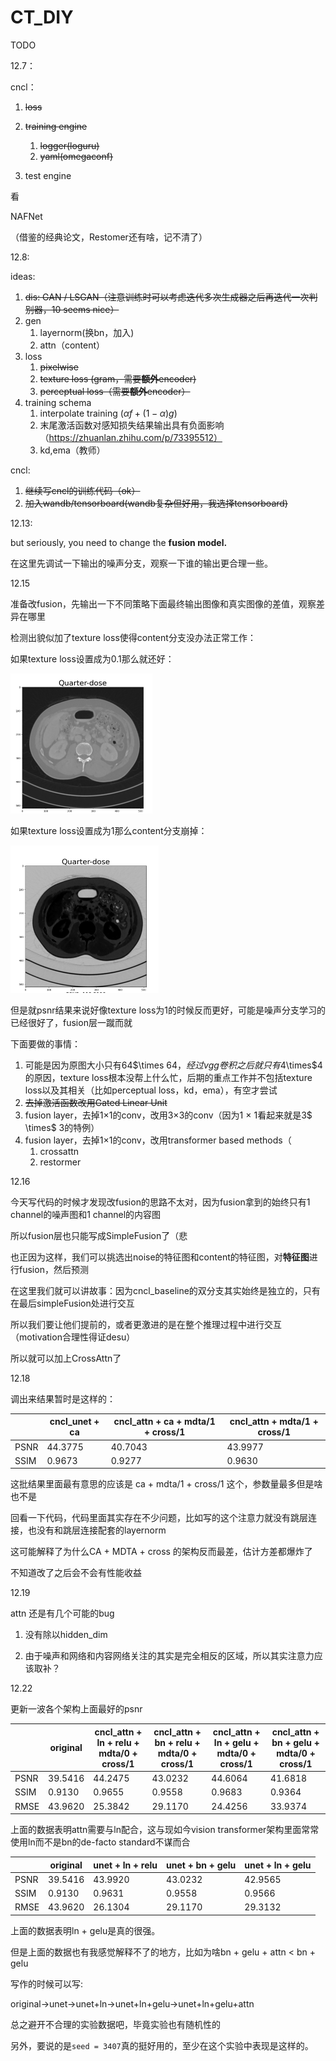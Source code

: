 # CT_DIY
TODO

12.7：

cncl：

1. ~~loss~~
2. ~~training engine~~
   1. ~~logger(loguru)~~
   2. ~~yaml(omegaconf)~~

3. test engine



看

NAFNet

（借鉴的经典论文，Restomer还有啥，记不清了）



12.8:

ideas:

1. ~~dis: GAN / LSGAN（注意训练时可以考虑迭代多次生成器之后再迭代一次判别器，10 seems nice）~~
2. gen
   1. layernorm(换bn，加入)
   2. attn（content）
3. loss
   1. ~~pixelwise~~
   2. ~~texture loss (gram，需要**额外**encoder)~~
   3. ~~perceptual loss（需要**额外**encoder）~~
4. training schema
   1. interpolate training ($\alpha f + (1-\alpha)g$)
   2. 末尾激活函数对感知损失结果输出具有负面影响（https://zhuanlan.zhihu.com/p/73395512）
   3. kd,ema（教师）

cncl:

1. ~~继续写cncl的训练代码（ok）~~
2. ~~加入wandb/tensorboard(wandb复杂但好用，我选择tensorboard)~~



12.13:

but seriously, you need to change the **fusion model.**

在这里先调试一下输出的噪声分支，观察一下谁的输出更合理一些。



12.15

准备改fusion，先输出一下不同策略下面最终输出图像和真实图像的差值，观察差异在哪里

检测出貌似加了texture loss使得content分支没办法正常工作：

如果texture loss设置成为0.1那么就还好：

<img src="./asset/image-20221215201756948.png" alt="image-20221215201756948" style="zoom:50%;" />

如果texture loss设置成为1那么content分支崩掉：

<img src="./asset/image-20221215201817180.png" alt="image-20221215201817180" style="zoom:50%;" />

但是就psnr结果来说好像texture loss为1的时候反而更好，可能是噪声分支学习的已经很好了，fusion层一蹴而就



下面要做的事情：

1. 可能是因为原图大小只有64$\times $64，经过vgg卷积之后就只有4$\times$4的原因，texture loss根本没帮上什么忙，后期的重点工作并不包括texture loss以及其相关（比如perceptual loss，kd，ema），有空才尝试
2. ~~去掉激活函数改用Gated Linear Unit~~
3. fusion layer，去掉1$\times$1的conv，改用3$\times$3的conv（因为1 $\times$ 1看起来就是3$ \times$ 3的特例）
4. fusion layer，去掉1$\times$1的conv，改用transformer based methods（
   1. crossattn
   2. restormer

12.16 

今天写代码的时候才发现改fusion的思路不太对，因为fusion拿到的始终只有1 channel的噪声图和1 channel的内容图

所以fusion层也只能写成SimpleFusion了（悲

也正因为这样，我们可以挑选出noise的特征图和content的特征图，对**特征图**进行fusion，然后预测

在这里我们就可以讲故事：因为cncl_baseline的双分支其实始终是独立的，只有在最后simpleFusion处进行交互

所以我们要让他们提前的，或者更激进的是在整个推理过程中进行交互（motivation合理性得证desu）

所以就可以加上CrossAttn了

12.18

调出来结果暂时是这样的：

| | cncl_unet + ca| cncl_attn + ca + mdta/1 + cross/1| cncl_attn + mdta/1 + cross/1|
|---|---|---|---|
|PSNR | 44.3775| 40.7043| 43.9977|
|SSIM | 0.9673| 0.9277 | 0.9630|

这批结果里面最有意思的应该是 ca + mdta/1 + cross/1 这个，参数量最多但是啥也不是

回看一下代码，代码里面其实存在不少问题，比如写的这个注意力就没有跳层连接，也没有和跳层连接配套的layernorm

这可能解释了为什么CA + MDTA + cross 的架构反而最差，估计方差都爆炸了

不知道改了之后会不会有性能收益

12.19

attn 还是有几个可能的bug

1. 没有除以hidden_dim

2. 由于噪声和网络和内容网络关注的其实是完全相反的区域，所以其实注意力应该取补？

12.22

更新一波各个架构上面最好的psnr

| | original| cncl_attn + ln + relu + mdta/0 + cross/1| cncl_attn + bn + relu + mdta/0 + cross/1 | cncl_attn + ln + gelu + mdta/0 + cross/1| cncl_attn + bn + gelu + mdta/0 + cross/1|
|---|---|---|---|---|---|
|PSNR | 39.5416| 44.2475| 43.0232| 44.6064| 41.6818|
|SSIM | 0.9130 | 0.9655| 0.9558| 0.9683| 0.9364|
|RMSE | 43.9620| 25.3842| 29.1170| 24.4256| 33.9374|

上面的数据表明attn需要与ln配合，这与现如今vision transformer架构里面常常使用ln而不是bn的de-facto standard不谋而合

| | original| unet + ln + relu| unet + bn + gelu| unet + ln + gelu|
|---|---|---|---|---|
|PSNR | 39.5416| 43.9920| 43.0232| 42.9565| 44.2839|
|SSIM | 0.9130 | 0.9631| 0.9558| 0.9566| 0.9655|
|RMSE | 43.9620| 26.1304| 29.1170| 29.3132| 25.3113|

上面的数据表明ln + gelu是真的很强。

但是上面的数据也有我感觉解释不了的地方，比如为啥bn + gelu + attn < bn + gelu

写作的时候可以写:

original->unet->unet+ln->unet+ln+gelu->unet+ln+gelu+attn

总之避开不合理的实验数据吧，毕竟实验也有随机性的

另外，要说的是``seed = 3407``真的挺好用的，至少在这个实验中表现是这样的。

